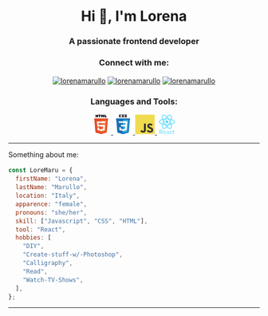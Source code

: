

<h1 align="center">Hi 👋, I'm Lorena</h1>
<h3 align="center">A passionate frontend developer</h3>

<div class="conteiner">
<div>
<h3 align="center">Connect with me:</h3>
<p align="center">
<a href="https://twitter.com/lorenamarullo" target="blank"><img align="center" src="https://raw.githubusercontent.com/rahuldkjain/github-profile-readme-generator/master/src/images/icons/Social/twitter.svg" alt="lorenamarullo" height="30" width="40" /></a>
<a href="https://linkedin.com/in/lorena-marullo-443072138" target="blank"><img align="center" src="https://raw.githubusercontent.com/rahuldkjain/github-profile-readme-generator/master/src/images/icons/Social/linked-in-alt.svg" alt="lorenamarullo" height="30" width="40" /></a>
<a href="https://instagram.com/lorenamarullo" target="blank"><img align="center" src="https://raw.githubusercontent.com/rahuldkjain/github-profile-readme-generator/master/src/images/icons/Social/instagram.svg" alt="lorenamarullo" height="30" width="40" /></a>
</p>
</div>
<div>
<h3 align="center">Languages and Tools:</h3>
<p align="center"><a href="https://www.w3.org/html/" target="_blank" rel="noreferrer"> <img src="https://raw.githubusercontent.com/devicons/devicon/master/icons/html5/html5-original-wordmark.svg" alt="html5" width="40" height="40"/> </a> <a href="https://www.w3schools.com/css/" target="_blank" rel="noreferrer"> <img src="https://raw.githubusercontent.com/devicons/devicon/master/icons/css3/css3-original-wordmark.svg" alt="css3" width="40" height="40"/> </a>  <a href="https://developer.mozilla.org/en-US/docs/Web/JavaScript" target="_blank" rel="noreferrer"> <img src="https://raw.githubusercontent.com/devicons/devicon/master/icons/javascript/javascript-original.svg" alt="javascript" width="40" height="40"/> </a><a href="https://reactjs.org/" target="_blank" rel="noreferrer"> <img src="https://raw.githubusercontent.com/devicons/devicon/master/icons/react/react-original-wordmark.svg" alt="react" width="40" height="40"/> </a>  </p>
</div>
</div>


<hr>
Something about me:

```javascript
const LoreMaru = {
  firstName: "Lorena",
  lastName: "Marullo",
  location: "Italy",
  apparence: "female",
  pronouns: "she/her",
  skill: ["Javascript", "CSS", "HTML"],
  tool: "React",
  hobbies: [
    "DIY",
    "Create-stuff-w/-Photoshop",
    "Calligraphy",
    "Read",
    "Watch-TV-Shows",
  ],
};
```

<hr>

